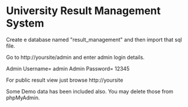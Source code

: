 # University Result Management System

Create e database named "result_management" and then import that sql file. 

Go to http://yoursite/admin and enter admin login details. 

Admin Username= admin
Admin Password= 12345 

For public result view just browse http://yoursite 

Some Demo data has been included also. You may delete those from phpMyAdmin.
